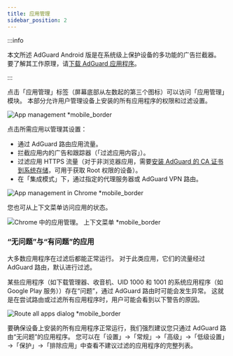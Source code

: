 ```yaml
---
title: 应用管理
sidebar_position: 2
---
```


:::info

本文所述 AdGuard Android 版是在系统级上保护设备的多功能的广告拦截器。 要了解其工作原理，请[下载 AdGuard 应用程序](https://agrd.io/download-kb-adblock)。

:::

点击「应用管理」标签（屏幕底部从左数起的第三个图标）可以访问「应用管理」模块。 本部分允许用户管理设备上安装的所有应用程序的权限和过滤设置。

![App management \*mobile\_border](https://cdn.adtidy.org/blog/new/9sakapp_management.png)

点击所需应用以管理其设置：

- 通过 AdGuard 路由应用流量。
- 拦截应用内的广告和跟踪器（「过滤应用内容」）。
- 过滤应用 HTTPS 流量（对于非浏览器应用，需要[安装 AdGuard 的 CA 证书到系统存储](/adguard-for-android/solving-problems/https-certificate-for-rooted/)，可用于获取 Root 权限的设备）。
- 在「集成模式」下，通过指定的代理服务器或 AdGuard VPN 路由。

![App management in Chrome \*mobile\_border](https://cdn.adtidy.org/blog/new/nvvgochrome_management.png)

您也可从上下文菜单访问应用的状态。

![Chrome 中的应用管理。 上下文菜单 \*mobile\_border](https://cdn.adtidy.org/blog/new/4z85achome_management_context_menu.png)

### “无问题”与“有问题”的应用

大多数应用程序在过滤后都能正常运行。 对于此类应用，它们的流量经过 AdGuard 路由，默认进行过滤。

某些应用程序（如下载管理器、收音机、UID 1000 和 1001 的系统应用程序（如 Google Play 服务））存在“问题”，通过 AdGuard 路由时可能会发生异常。 这就是在尝试路由或过滤所有应用程序时，用户可能会看到以下警告的原因。

![Route all apps dialog \*mobile\_border](https://cdn.adtidy.org/blog/new/6du8jiroute_all.png)

要确保设备上安装的所有应用程序正常运行，我们强烈建议您只通过 AdGuard 路由“无问题”的应用程序。 您可以在「设置」→「常规」→「高级」→「低级设置」→「保护」→「排除应用」中查看不建议过滤的应用程序的完整列表。
